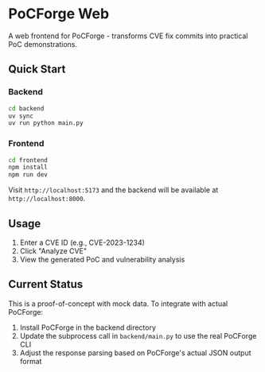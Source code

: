 # PoCForge Web

A web frontend for PoCForge - transforms CVE fix commits into practical PoC demonstrations.

## Quick Start

### Backend
```bash
cd backend
uv sync
uv run python main.py
```

### Frontend
```bash
cd frontend
npm install
npm run dev
```

Visit `http://localhost:5173` and the backend will be available at `http://localhost:8000`.

## Usage

1. Enter a CVE ID (e.g., CVE-2023-1234)
2. Click "Analyze CVE"
3. View the generated PoC and vulnerability analysis

## Current Status

This is a proof-of-concept with mock data. To integrate with actual PoCForge:

1. Install PoCForge in the backend directory
2. Update the subprocess call in `backend/main.py` to use the real PoCForge CLI
3. Adjust the response parsing based on PoCForge's actual JSON output format